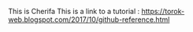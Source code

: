 
This is Cherifa
This is a link to a tutorial : https://torok-web.blogspot.com/2017/10/github-reference.html
